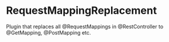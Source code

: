 # RequestMappingReplacement
Plugin that replaces all @RequestMappings in @RestController to @GetMapping, @PostMapping etc.